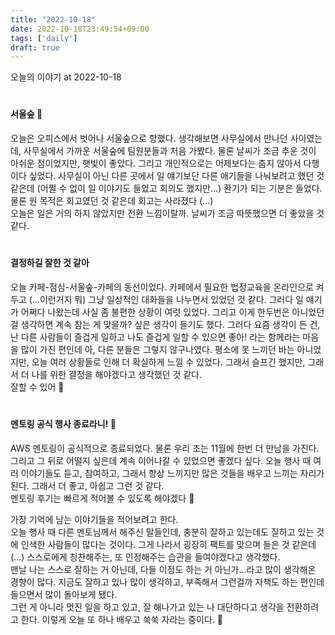 ```yaml
---
title: "2022-10-18"
date: 2022-10-18T23:49:54+09:00
tags: ['daily']
draft: true
---
```

오늘의 이야기 at 2022-10-18
<!--more--> 

#
#### 서울숲 🤧
오늘은 오피스에서 벗어나 서울숲으로 향했다. 생각해보면 사무실에서 만나던 사이였는데, 사무실에서 가까운 서울숲에 팀원분들과 처음 가봤다.
물론 날씨가 조금 추운 것이 아쉬운 점이었지만, 햇빛이 좋았다. 그리고 개인적으로는 어제보다는 춥지 않아서 다행이다 싶었다.
사무실이 아닌 다른 곳에서 일 얘기보단 다른 애기들을 나눠보려고 했던 것 같은데 (어쩔 수 없이 일 이야기도 들었고 회의도 했지만...)
환기가 되는 기분은 들었다. 물론 원 목적은 회고였던 것 같은데 회고는 사라졌다 (...)   
오늘은 일은 거의 하지 않았지만 전환 느낌이랄까. 날씨가 조금 따뜻했으면 더 좋았을 것 같다.


#
#### 결정하길 잘한 것 같아
오늘 카페-점심-서울숲-카페의 동선이었다. 카페에서 필요한 법정교육을 온라인으로 켜두고 (...이런거지 뭐) 그냥 일상적인 대화들을 나누면서 있었던 것 같다.
그러다 일 얘기가 어쩌다 나왔는데 사실 좀 불편한 상황이 여럿 있었다. 그리고 이게 한두번은 아니었던 걸 생각하면 계속 참는 게 맞을까? 싶은 생각이 들기도 했다.
그러다 요즘 생각이 든 건, 난 다른 사람들이 즐겁게 일하고 나도 즐겁게 일할 수 있으면 좋아! 라는 함께라는 마음을 많이 가진 편인데 아, 다른 분들은 그렇지 않구나였다.
평소에 못 느끼던 바는 아니었지만, 오늘 여러 상황들로 인해 더 확실하게 느낄 수 있었다. 그래서 슬프긴 했지만, 그래서 더 나를 위한 결정을 해야겠다고 생각했던 것 같다.   
잘할 수 있어 🙂


#
#### 멘토링 공식 행사 종료라니! 🥲
AWS 멘토링이 공식적으로 종료되었다. 물론 우리 조는 11월에 한번 더 만남을 가진다. 그리고 그 뒤로 어떨지 싶은데 계속 이어나갈 수 있었으면 좋겠다 싶다.
오늘 행사 때 여러 이야기들도 듣고, 참여하고, 그래서 항상 느끼지만 많은 것들을 배우고 느끼는 자리가 된다. 그래서 더 좋고, 아쉽고 그런 것 같다.   
멘토링 후기는 빠르게 적어볼 수 있도록 해야겠다 🙂   

가장 기억에 남는 이야기들을 적어보려고 한다.  
오늘 행사 때 다른 멘토님께서 해주신 말들인데, 충분히 잘하고 있는데도 잘하고 있는 것에 인색한 사람들이 많다는 것이다.
그게 나라서 굉장히 팩트를 맞으며 들은 것 같은데 (...) 스스로에게 칭찬해주는, 또 인정해주는 습관을 들여야겠다고 생각했다.   
맨날 나는 스스로 잘하는 거 아닌데, 다들 이정도 하는 거 아닌가...라고 많이 생각해온 경향이 많다. 지금도 잘하고 있나 많이 생각하고, 부족해서 그런걸까 자책도 하는 편인데 들으면서 많이 돌아보게 됐다.   
그런 게 아니라 멋진 일을 하고 있고, 잘 해나가고 있는 나 대단하다고 생각을 전환하려고 한다. 이렇게 오늘 또 하나 배우고 쑥쑥 자라는 중이다. 🌱
